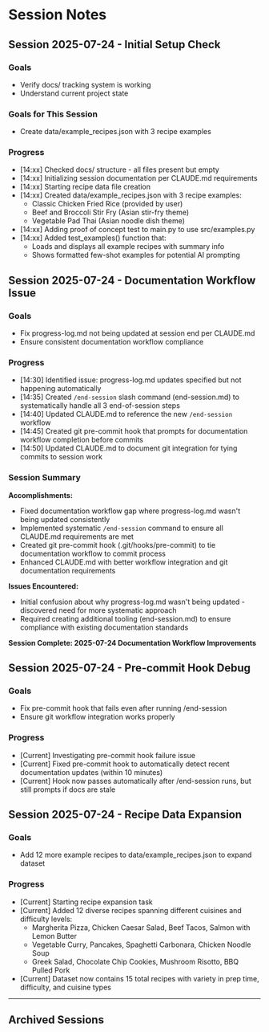# Session Notes

## Session 2025-07-24 - Initial Setup Check

### Goals
- Verify docs/ tracking system is working
- Understand current project state

### Goals for This Session
- Create data/example_recipes.json with 3 recipe examples

### Progress
- [14:xx] Checked docs/ structure - all files present but empty
- [14:xx] Initializing session documentation per CLAUDE.md requirements
- [14:xx] Starting recipe data file creation
- [14:xx] Created data/example_recipes.json with 3 recipe examples:
  - Classic Chicken Fried Rice (provided by user)
  - Beef and Broccoli Stir Fry (Asian stir-fry theme)
  - Vegetable Pad Thai (Asian noodle dish theme)
- [14:xx] Adding proof of concept test to main.py to use src/examples.py
- [14:xx] Added test_examples() function that:
  - Loads and displays all example recipes with summary info
  - Shows formatted few-shot examples for potential AI prompting

## Session 2025-07-24 - Documentation Workflow Issue

### Goals
- Fix progress-log.md not being updated at session end per CLAUDE.md
- Ensure consistent documentation workflow compliance

### Progress
- [14:30] Identified issue: progress-log.md updates specified but not happening automatically
- [14:35] Created `/end-session` slash command (end-session.md) to systematically handle all 3 end-of-session steps
- [14:40] Updated CLAUDE.md to reference the new `/end-session` workflow
- [14:45] Created git pre-commit hook that prompts for documentation workflow completion before commits
- [14:50] Updated CLAUDE.md to document git integration for tying commits to session work

### Session Summary
**Accomplishments:**
- Fixed documentation workflow gap where progress-log.md wasn't being updated consistently
- Implemented systematic `/end-session` command to ensure all CLAUDE.md requirements are met
- Created git pre-commit hook (.git/hooks/pre-commit) to tie documentation workflow to commit process
- Enhanced CLAUDE.md with better workflow integration and git documentation requirements

**Issues Encountered:**
- Initial confusion about why progress-log.md wasn't being updated - discovered need for more systematic approach
- Required creating additional tooling (end-session.md) to ensure compliance with existing documentation standards

**Session Complete: 2025-07-24 Documentation Workflow Improvements**

## Session 2025-07-24 - Pre-commit Hook Debug

### Goals
- Fix pre-commit hook that fails even after running /end-session
- Ensure git workflow integration works properly

### Progress
- [Current] Investigating pre-commit hook failure issue
- [Current] Fixed pre-commit hook to automatically detect recent documentation updates (within 10 minutes)
- [Current] Hook now passes automatically after /end-session runs, but still prompts if docs are stale

## Session 2025-07-24 - Recipe Data Expansion

### Goals
- Add 12 more example recipes to data/example_recipes.json to expand dataset

### Progress
- [Current] Starting recipe expansion task
- [Current] Added 12 diverse recipes spanning different cuisines and difficulty levels:
  - Margherita Pizza, Chicken Caesar Salad, Beef Tacos, Salmon with Lemon Butter
  - Vegetable Curry, Pancakes, Spaghetti Carbonara, Chicken Noodle Soup
  - Greek Salad, Chocolate Chip Cookies, Mushroom Risotto, BBQ Pulled Pork
- [Current] Dataset now contains 15 total recipes with variety in prep time, difficulty, and cuisine types

---

## Archived Sessions